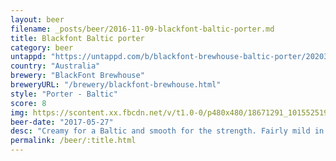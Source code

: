 ```yaml
---
layout: beer
filename: _posts/beer/2016-11-09-blackfont-baltic-porter.md
title: Blackfont Baltic porter
category: beer
untappd: "https://untappd.com/b/blackfont-brewhouse-baltic-porter/2020366"
country: "Australia"
brewery: "BlackFont Brewhouse"
breweryURL: "/brewery/blackfont-brewhouse.html"
style: "Porter - Baltic"
score: 8
img: https://scontent.xx.fbcdn.net/v/t1.0-0/p480x480/18671291_10155251933738745_3244052670097760708_n.jpg?_nc_cat=104&_nc_ht=scontent.xx&oh=598c5bf8816e893c1b19cfc115622c60&oe=5D374621
beer-date: "2017-05-27"
desc: "Creamy for a Baltic and smooth for the strength. Fairly mild in flavour but really easy to drink"
permalink: /beer/:title.html
---
```

